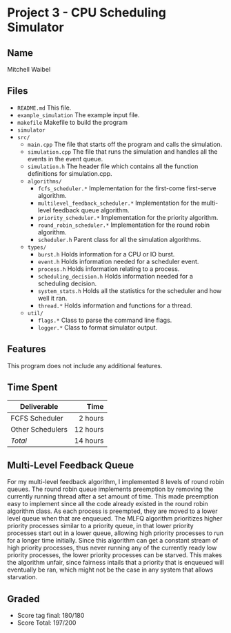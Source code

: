 # Project 3 - CPU Scheduling Simulator

## Name
Mitchell Waibel

## Files

* `README.md`
  This file.
* `example_simulation`
  The example input file.
* `makefile`
  Makefile to build the program
* `simulator`
* `src/`
  * `main.cpp`
    The file that starts off the program and calls the simulation.
  * `simulation.cpp`
    The file that runs the simulation and handles all the events in the event queue.
  * `simulation.h`
    The header file which contains all the function definitions for simulation.cpp.
  * `algorithms/`
    * `fcfs_scheduler.*`
      Implementation for the first-come first-serve algorithm.
    * `multilevel_feedback_scheduler.*`
      Implementation for the multi-level feedback queue algorithm.
    * `priority_scheduler.*`
      Implementation for the priority algorithm.
    * `round_robin_scheduler.*`
      Implementation for the round robin algorithm.
    * `scheduler.h`
      Parent class for all the simulation algorithms.
  * `types/`
    * `burst.h`
      Holds information for a CPU or IO burst.
    * `event.h`
      Holds information needed for a scheduler event.
    * `process.h`
      Holds information relating to a process.
    * `scheduling_decision.h`
      Holds information needed for a scheduling decision.
    * `system_stats.h`
      Holds all the statistics for the scheduler and how well it ran.
    * `thread.*`
      Holds information and functions for a thread.
  * `util/`
    * `flags.*`
      Class to parse the command line flags.
    * `logger.*`
      Class to format simulator output.

## Features
This program does not include any additional features.

## Time Spent
| Deliverable      | Time     |
| ---------------- | --------:|
| FCFS Scheduler   |  2 hours |
| Other Schedulers | 12 hours |
| _Total_          | 14 hours |

## Multi-Level Feedback Queue
For my multi-level feedback algorithm, I implemented 8 levels of round robin queues. The round robin
queue implements preemption by removing the currently running thread after a set amount of time.
This made preemption easy to implement since all the code already existed in the round robin
algorithm class. As each process is preempted, they are moved to a lower level queue when that are
enqueued. The MLFQ algorithm prioritizes higher priority processes similar to a priority
queue, in that lower priority processes start out in a lower queue, allowing high priority processes
to run for a longer time initially. Since this algorithm can get a constant stream of high priority
processes, thus never running any of the currently ready low priority processes, the lower priority
processes can be starved. This makes the algorithm unfair, since fairness intails that a priority
that is enqueued will eventually be ran, which might not be the case in any system that allows
starvation.

## Graded
* Score tag final: 180/180
* Score Total: 197/200

